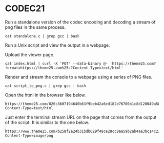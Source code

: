 # CODEC21





Run a standalone version of the codec encoding and decoding a stream of png files in the same process.

```
cat standalone.c | grep gcc | bash
```

Run a Unix script and view the output in a webpage.

Upload the viewer page.

```
cat index.html | curl -X 'PUT' --data-binary @- 'https://theme25.com?format=https://theme25.com%25s?Content-Type=text/html'
```

Render and stream the console to a webpage using a series of PNG files.

```
cat script_to_png.c | grep gcc | bash
```

Open the html in the browser like below.

```
https://theme25.com/826c3607194640b63f9beb42a6ed182e76700b1c8d120049a588f6ffc87ececd.tig?Content-Type=text/html
```

Just enter the terminal stream URL on the page that comes from the output of the script. It is similar to the one below.

```
https://www.theme25.com/b258f2e24b31bdb629f48ce28cc8aa59b2ab4aa3bc14c21e1840801493c65359.tig?Content-Type=image/png
```